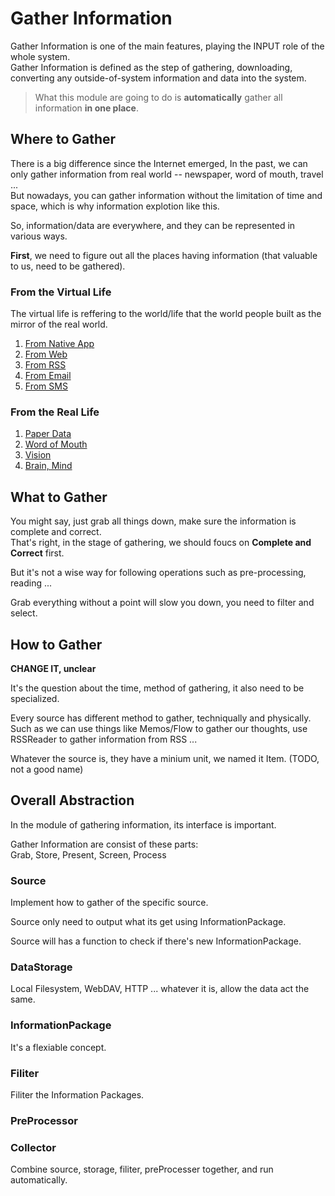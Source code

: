 # Gather Information

Gather Information is one of the main features, playing the INPUT role of the whole system.\
Gather Information is defined as the step of gathering, downloading, converting any outside-of-system information and data into the system.

> What this module are going to do is **automatically** gather all information **in one place**.

## Where to Gather

There is a big difference since the Internet emerged,
In the past, we can only gather information from real world -- newspaper, word of mouth, travel ... \
But nowadays, you can gather information without the limitation of time and space, which is why information explotion like this.

So, information/data are everywhere, and they can be represented in various ways.

**First**, we need to figure out all the places having information (that valuable to us, need to be gathered).

### From the Virtual Life

The virtual life is reffering to the world/life that the world people built as the mirror of the real world. 

1. [From Native App](./where/virtual-life/native-app.md)
2. [From Web](./where/virtual-life/web.md)
3. [From RSS](./where/virtual-life/rss.md)
4. [From Email](./where/virtual-life/email.md)
5. [From SMS](./where/virtual-life/sms.md)

### From the Real Life

1. [Paper Data](./where/real-life/paper-data.md)
2. [Word of Mouth](./where/real-life/word-of-mouth.md)
3. [Vision](./where/real-life/camera.md)
4. [Brain, Mind](./where/real-life/brain.md)

## What to Gather

You might say, just grab all things down, make sure the information is complete and correct. \
That's right, in the stage of gathering, we should foucs on **Complete and Correct** first.

But it's not a wise way for following operations such as pre-processing, reading ...

Grab everything without a point will slow you down, you need to filter and select.

## How to Gather

**CHANGE IT, unclear**

It's the question about the time, method of gathering, it also need to be specialized.

Every source has different method to gather, techniqually and physically. \
Such as we can use things like Memos/Flow to gather our thoughts, use RSSReader to gather information from RSS ...

Whatever the source is, they have a minium unit, we named it Item. (TODO, not a good name)

## Overall Abstraction

In the module of gathering information, its interface is important.

Gather Information are consist of these parts: \
Grab, Store, Present, Screen, Process

### Source

Implement how to gather of the specific source.

Source only need to output what its get using InformationPackage.

Source will has a function to check if there's new InformationPackage.

### DataStorage

Local Filesystem, WebDAV, HTTP ... whatever it is, allow the data act the same.

### InformationPackage

It's a flexiable concept.

### Filiter

Filiter the Information Packages.

### PreProcessor

### Collector

Combine source, storage, filiter, preProcesser together, and run automatically.
